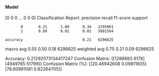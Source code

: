 #### Model
[0 0 0 ... 0 0 0]
Classification Report:
              precision    recall  f1-score   support

           0       0.21      1.00      0.34   1295061
           1       0.89      0.01      0.02   5001564

    accuracy                           0.21   6296625
   macro avg       0.55      0.50      0.18   6296625
weighted avg       0.75      0.21      0.09   6296625

Accuracy: 0.21292073134417247
Confusion Matrix:
[[1288883    6178]
 [4949765   51799]]
Confusion Matrix (%):
[[20.46942608  0.09811605]
 [78.60981081  0.82264705]]

